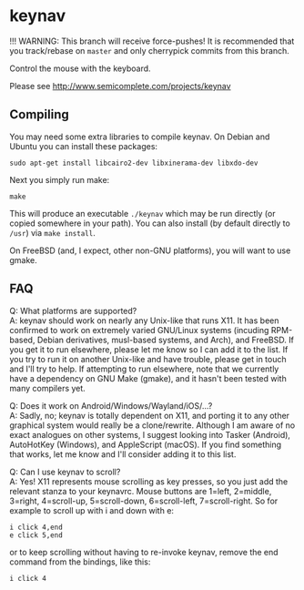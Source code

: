 keynav
======

!!! WARNING: This branch will receive force-pushes! It is recommended that you track/rebase on `master` and only cherrypick commits from this branch.

Control the mouse with the keyboard.

Please see http://www.semicomplete.com/projects/keynav


Compiling
---------

You may need some extra libraries to compile keynav.  On Debian and Ubuntu you can install these packages:

    sudo apt-get install libcairo2-dev libxinerama-dev libxdo-dev

Next you simply run make:

    make

This will produce an executable `./keynav` which may be run directly (or copied
somewhere in your path). You can also install (by default directly to `/usr`)
via `make install`.

On FreeBSD (and, I expect, other non-GNU platforms), you will want to use gmake.


FAQ
---

Q: What platforms are supported?  
A: keynav should work on nearly any Unix-like that runs X11. It has been
confirmed to work on extremely varied GNU/Linux systems (incuding RPM-based,
Debian derivatives, musl-based systems, and Arch), and FreeBSD. If you get it to
run elsewhere, please let me know so I can add it to the list. If you try to run
it on another Unix-like and have trouble, please get in touch and I'll try to
help. If attempting to run elsewhere, note that we currently have a dependency
on GNU Make (gmake), and it hasn't been tested with many compilers yet.

Q: Does it work on Android/Windows/Wayland/iOS/...?  
A: Sadly, no; keynav is totally dependent on X11, and porting it to any other
graphical system would really be a clone/rewrite. Although I am aware of no
exact analogues on other systems, I suggest looking into Tasker (Android),
AutoHotKey (Windows), and AppleScript (macOS). If you find something that works,
let me know and I'll consider adding it to this list.

Q: Can I use keynav to scroll?  
A: Yes! X11 represents mouse scrolling as key presses, so you just add the
relevant stanza to your keynavrc.  Mouse buttons are
1=left, 2=middle, 3=right, 4=scroll-up, 5=scroll-down, 6=scroll-left, 7=scroll-right. So for example to scroll up with i and down with e:
```
i click 4,end
e click 5,end
```
or to keep scrolling without having to re-invoke keynav, remove the end command from the bindings, like this:
```
i click 4
```
